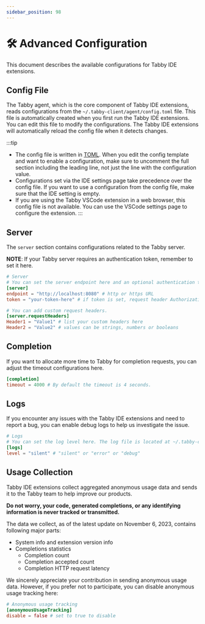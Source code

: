 ```yaml
---
sidebar_position: 98
---
```


# 🛠️ Advanced Configuration

This document describes the available configurations for Tabby IDE extensions.

## Config File

The Tabby agent, which is the core component of Tabby IDE extensions, reads configurations from the `~/.tabby-client/agent/config.toml` file. This file is automatically created when you first run the Tabby IDE extensions. You can edit this file to modify the configurations. The Tabby IDE extensions will automatically reload the config file when it detects changes.

:::tip
- The config file is written in [TOML](https://toml.io/en/). When you edit the config template and want to enable a configuration, make sure to uncomment the full section including the leading line, not just the line with the configuration value.
- Configurations set via the IDE settings page take precedence over the config file. If you want to use a configuration from the config file, make sure that the IDE setting is empty.
- If you are using the Tabby VSCode extension in a web browser, this config file is not available. You can use the VSCode settings page to configure the extension.
:::

## Server

The `server` section contains configurations related to the Tabby server.

**NOTE**: If your Tabby server requires an authentication token, remember to set it here.

```toml
# Server
# You can set the server endpoint here and an optional authentication token if required.
[server]
endpoint = "http://localhost:8080" # http or https URL
token = "your-token-here" # if token is set, request header Authorization = "Bearer $token" will be added automatically

# You can add custom request headers.
[server.requestHeaders]
Header1 = "Value1" # list your custom headers here
Header2 = "Value2" # values can be strings, numbers or booleans
```

## Completion

If you want to allocate more time to Tabby for completion requests, you can adjust the timeout configurations here.

```toml
[completion]
timeout = 4000 # By default the timeout is 4 seconds.
```

## Logs

If you encounter any issues with the Tabby IDE extensions and need to report a bug, you can enable debug logs to help us investigate the issue.

```toml
# Logs
# You can set the log level here. The log file is located at ~/.tabby-client/agent/logs/.
[logs]
level = "silent" # "silent" or "error" or "debug"
```

## Usage Collection

Tabby IDE extensions collect aggregated anonymous usage data and sends it to the Tabby team to help improve our products.

**Do not worry, your code, generated completions, or any identifying information is never tracked or transmitted.**  

The data we collect, as of the latest update on November 6, 2023, contains following major parts:

- System info and extension version info
- Completions statistics
  - Completion count
  - Completion accepted count
  - Completion HTTP request latency

We sincerely appreciate your contribution in sending anonymous usage data. However, if you prefer not to participate, you can disable anonymous usage tracking here:

```toml
# Anonymous usage tracking
[anonymousUsageTracking]
disable = false # set to true to disable
```
